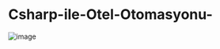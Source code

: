 # Csharp-ile-Otel-Otomasyonu-

![image](https://user-images.githubusercontent.com/61596919/118661838-2bd3b800-b7f8-11eb-9c2c-2a37c2ff93bf.png)


